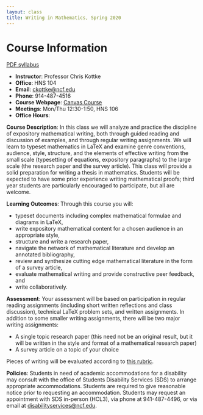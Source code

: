 ```yaml
---
layout: class
title: Writing in Mathematics, Spring 2020
---
```


Course Information
====================================
[PDF syllabus](syllabus.pdf)

- **Instructor**: Professor Chris Kottke
- **Office**: HNS 104
- **Email**: [ckottke@ncf.edu](mailto:ckottke@ncf.edu)
- **Phone**: 914-487-4516
- **Course Webpage**: [Canvas Course](https://ncf.instructure.com/courses/4743)
- **Meetings**: Mon/Thu 12:30-1:50, HNS 106
- **Office Hours**:

**Course Description**: 
In this class we will analyze and practice the
discipline of expository mathematical writing, both through guided reading and
discussion of examples, and through regular writing assignments. We will learn
to typeset mathematics in LaTeX and examine genre conventions, audience, style,
structure, and the elements of effective writing from the small scale
(typesetting of equations, expository paragraphs) to the large scale (the
research paper and the survey article). This class will provide a solid
preparation for writing a thesis in mathematics. Students will be expected to
have some prior experience writing mathematical proofs; third year students are
particularly encouraged to participate, but all are welcome. 

**Learning Outcomes**:
Through this course you will:

- typeset documents including complex mathematical formulae and diagrams in LaTeX,
- write expository mathematical content for a chosen audience in an appropriate style,
- structure and write a research paper,
- navigate the network of mathematical literature and develop an annotated bibliography,
- review and synthesize cutting edge mathematical literature in the form of a survey article,
- evaluate mathematical writing and provide constructive peer feedback, and
- write collaboratively.

**Assessment**: 
Your assessment will be based on participation in regular reading assignments (including short written reflections and class discussion), technical LaTeX problem sets, and written assignments. In addition to some smaller writing assignments, there will be two major writing assignments:

- A single topic research paper (this need not be an original result, but it will be written in the style and format of a mathematical research paper)
- A survey article on a topic of your choice

Pieces of writing will be evaluated according to [this rubric](http://ckottke.ncf.edu/writing_sp20/rubric.pdf).

**Policies**: 
Students in need of academic accommodations for a disability may consult with the office of Students
Disability Services (SDS) to arrange appropriate accommodations. Students are required to give
reasonable notice prior to requesting an accommodation. Students may request an appointment with
SDS in-person (HCL3), via phone at 941-487-4496, or via email at [disabilityservices@ncf.edu](mailto:disabilityservices@ncf.edu).



